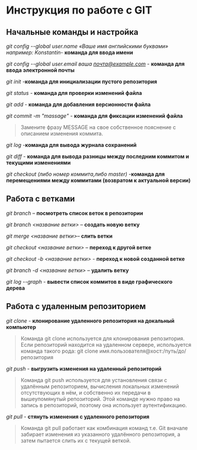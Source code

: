 # Инструкция по работе с GIT

## Начальные команды и настройка

*git config --global user.name «Ваше имя английскими буквами»  например: Konstantin*- **команда для ввода имени**

*git config --global user.email ваша почта@example.com* - **команда для ввода электронной почты**

*git init* -**команда для инициализации пустого репозитория**

*git status* - **команда для проверки изменений файла**

*git add* - **команда для добавления версионности файла**

*git commit -m "massage"* - **команда для фиксации изменений файла**

>Замените фразу  MESSAGE на свое собственное пояснение с описанием изменения коммита.

*git log* -**команда для вывода журнала сохранений**

*git diff* - **команда для вывода разницы между последним коммитом и текущими изменениями**

*git checkout (либо номер коммита,либо master)* -**команда для перемещениями между коммитами (возвратом к актуальной версии)** 


## Работа с ветками

*git branch* – **посмотреть список веток в репозитории**

*git branch <название ветки>* – **создать новую ветку**

*git merge <название ветки>*– **слить ветки**

*git checkout <название ветки>* – **переход к другой ветке**

*git checkout -b <название ветки>* - **переход к новой созданной ветке**

*git branch -d <название ветки>* – **удалить ветку**

*git log --graph* - **вывести список коммитов в виде графического дерева**

## Работа с удаленным репозиторием 

*git clone* - **клонирование удаленного репозитория на докальный компьютер**
> Команда git clone используется для клонирования репозитория. Если репозиторий находится на удаленном сервере, используется команда такого рода: git clone имя.пользователя@хост:/путь/до/репозитория

*git push* - **выгрузить изменения на удаленный репозиторий**
> Команда git push используется для установления связи с удалённым репозиторием, вычисления локальных изменений отсутствующих в нём, и собственно их передачи в вышеупомянутый репозиторий. Этой команде нужно право на запись в репозиторий, поэтому она использует аутентификацию.


*git pull* - **стянуть изменения с удаленного репозитория** 
> Команда git pull работает как комбинация команд т.е. Git вначале забирает изменения из указанного удалённого репозитория, а затем пытается слить их с текущей веткой.